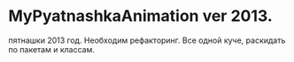 # MyPyatnashkaAnimation ver 2013.
пятнашки 2013 год.
Необходим рефакторинг. Все одной куче, раскидать по пакетам и классам.

